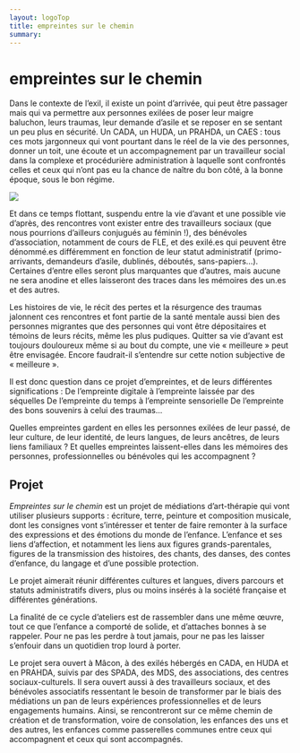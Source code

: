 ```yaml
---
layout: logoTop
title: empreintes sur le chemin
summary: 
---
```

<h1>empreintes sur le chemin</h1>

<p class="intro-text">Dans le contexte de l’exil, il existe un point d’arrivée, qui peut être passager mais qui va permettre aux personnes exilées de poser leur maigre baluchon, leurs traumas, leur demande d’asile et se reposer en se sentant un peu plus en sécurité.
Un CADA, un HUDA, un PRAHDA, un CAES : tous ces mots jargonneux qui vont pourtant dans le réel de la vie des personnes, donner un toit, une écoute et un accompagnement par un travailleur social dans la complexe et procédurière administration à laquelle sont confrontés celles et ceux qui n’ont pas eu la chance de naître du bon côté, à la bonne époque, sous le bon régime.</p>

<div class="center-max600-block">
    <img src="https://res.cloudinary.com/dnxcesebo/image/upload/q_auto,f_auto/v1704734891/empreintes2024-01-08_ruufup.png">
</div>
 
<p class="intro-text">Et dans ce temps flottant, suspendu entre la vie d’avant et une possible vie d’après, des rencontres vont exister entre des travailleurs sociaux (que nous pourrions d’ailleurs conjugués au féminin !), des bénévoles d’association, notamment de cours de FLE, et des exilé.es qui peuvent être dénommé.es différemment en fonction de leur statut administratif (primo-arrivants, demandeurs d’asile, dublinés, déboutés, sans-papiers…). Certaines d’entre elles seront plus marquantes que d’autres, mais aucune ne sera anodine et elles laisseront des traces dans les mémoires des un.es et des autres.</p>
 
<p class="intro-text">Les histoires de vie, le récit des pertes et la résurgence des traumas jalonnent ces rencontres et font partie de la santé mentale aussi bien des personnes migrantes que des personnes qui vont être dépositaires et témoins de leurs récits, même les plus pudiques. Quitter sa vie d’avant est toujours douloureux même si au bout du compte, une vie « meilleure » peut être envisagée. Encore faudrait-il s’entendre sur cette notion subjective de « meilleure ».</p>
 
<p class="intro-text">Il est donc question dans ce projet d’empreintes, et de leurs différentes significations :
De l’empreinte digitale à l’empreinte laissée par des séquelles
De l’empreinte du temps à l’empreinte sensorielle
De l’empreinte des bons souvenirs à celui des traumas...</p>
 
<p class="intro-text">Quelles empreintes gardent en elles les personnes exilées de leur passé, de leur culture, de leur identité, de leurs langues, de leurs ancêtres, de leurs liens familiaux ? Et quelles empreintes laissent-elles dans les mémoires des personnes, professionnelles ou bénévoles qui les accompagnent ?</p>
 
<h2>Projet</h2>
<p class="intro-text"><em>Empreintes sur le chemin</em> est un projet de médiations d’art-thérapie qui vont utiliser plusieurs supports : écriture, terre, peinture et composition musicale, dont les consignes vont s’intéresser et tenter de faire remonter à la surface des expressions et des émotions du monde de l’enfance. L’enfance et ses liens d’affection, et notamment les liens aux figures grands-parentales, figures de la transmission des histoires, des chants, des danses, des contes d’enfance, du langage et d’une possible protection.</p>
 
<p class="intro-text">Le projet aimerait réunir différentes cultures et langues, divers parcours et statuts administratifs divers, plus ou moins insérés à la société française et différentes générations.</p>
 
<p class="intro-text">La finalité de ce cycle d’ateliers est de rassembler dans une même œuvre, tout ce que l’enfance a comporté de solide, et d’attaches bonnes à se rappeler. Pour ne pas les perdre à tout jamais, pour ne pas les laisser s’enfouir dans un quotidien trop lourd à porter.</p>
 
<p class="intro-text">Le projet sera ouvert à Mâcon, à des exilés hébergés en CADA, en HUDA et en PRAHDA, suivis par des SPADA, des MDS, des associations, des centres sociaux-culturels. Il sera ouvert aussi à des travailleurs sociaux, et des bénévoles associatifs ressentant le besoin de transformer par le biais des médiations un pan de leurs expériences professionnelles et de leurs engagements humains.
Ainsi, se rencontreront sur ce même chemin de création et de transformation, voire de consolation, les enfances des uns et des autres, les enfances comme passerelles communes entre ceux qui accompagnent et ceux qui sont accompagnés.</p>
 